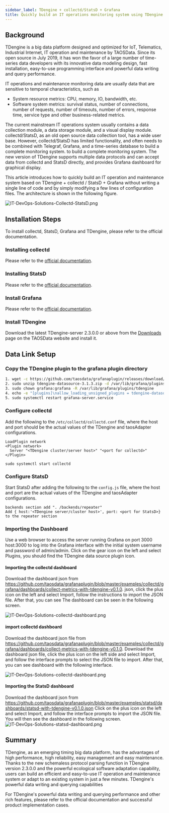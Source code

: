 ```yaml
---
sidebar_label: TDengine + collectd/StatsD + Grafana
title: Quickly build an IT operations monitoring system using TDengine + collectd/StatsD + Grafana
---
```


## Background

TDengine is a big data platform designed and optimized for IoT, Telematics, Industrial Internet, IT operation and maintenance by TAOSData. Since its open source in July 2019, it has won the favor of a large number of time-series data developers with its innovative data modeling design, fast installation, easy-to-use programming interface and powerful data writing and query performance.

IT operations and maintenance monitoring data are usually data that are sensitive to temporal characteristics, such as

- System resource metrics: CPU, memory, IO, bandwidth, etc.
- Software system metrics: survival status, number of connections, number of requests, number of timeouts, number of errors, response time, service type and other business-related metrics.

The current mainstream IT operations system usually contains a data collection module, a data storage module, and a visual display module. collectd/StatsD, as an old open source data collection tool, has a wide user base. However, collectd/StatsD has limited functionality, and often needs to be combined with Telegraf, Grafana, and a time-series database to build a complete monitoring system.
to build a complete monitoring system. The new version of TDengine supports multiple data protocols and can accept data from collectd and StatsD directly, and provides Grafana dashboard for graphical display.

This article introduces how to quickly build an IT operation and maintenance system based on TDengine + collectd / StatsD + Grafana without writing a single line of code and by simply modifying a few lines of configuration files. The architecture is shown in the following figure.

![IT-DevOps-Solutions-Collectd-StatsD.png](/img/IT-DevOps-Solutions-Collectd-StatsD.png)

## Installation Steps

To install collectd, StatsD, Grafana and TDengine, please refer to the official documentation.

### Installing collectd

Please refer to the [official documentation](https://collectd.org/documentation.shtml).

### Installing StatsD

Please refer to the [official documentation](https://github.com/statsd/statsd).

### Install Grafana

Please refer to the [official documentation](https://grafana.com/grafana/download).

### Install TDengine

Download the latest TDengine-server 2.3.0.0 or above from the [Downloads](http://taosdata.com/cn/all-downloads/) page on the TAOSData website and install it.

## Data Link Setup

### Copy the TDengine plugin to the grafana plugin directory

```bash
1. wget -c https://github.com/taosdata/grafanaplugin/releases/download/v3.1.3/tdengine-datasource-3.1.3.zip
2. sudo unzip tdengine-datasource-3.1.3.zip -d /var/lib/grafana/plugins/
3. sudo chown grafana:grafana -R /var/lib/grafana/plugins/tdengine
4. echo -e "[plugins]\nallow_loading_unsigned_plugins = tdengine-datasource\n" | sudo tee -a /etc/grafana/grafana.ini
5. sudo systemctl restart grafana-server.service
```

### Configure collectd

Add the following to the `/etc/collectd/collectd.conf` file, where the host and port should be the actual values of the TDengine and taosAdapter configurations.

```
LoadPlugin network
<Plugin network>
  Server "<TDengine cluster/server host>" "<port for collectd>"
</Plugin>

sudo systemctl start collectd
```

### Configure StatsD

Start StatsD after adding the following to the `config.js` file, where the host and port are the actual values of the TDengine and taosAdapter configurations.

```
backends section add ". /backends/repeater"
Add { host:'<TDengine server/cluster host>', port: <port for StatsD>} to the repeater section
```

### Importing the Dashboard

Use a web browser to access the server running Grafana on port 3000 host:3000 to log into the Grafana interface with the initial system username and password of admin/admin.
Click on the gear icon on the left and select Plugins, you should find the TDengine data source plugin icon.

#### Importing the collectd dashboard

Download the dashboard json from https://github.com/taosdata/grafanaplugin/blob/master/examples/collectd/grafana/dashboards/collect-metrics-with-tdengine-v0.1.0. json, click the plus icon on the left and select Import, follow the instructions to import the JSON file. After that, you can see
The dashboard can be seen in the following screen.

![IT-DevOps-Solutions-collectd-dashboard.png](/img/IT-DevOps-Solutions-collectd-dashboard.png)

#### import collectd dashboard

Download the dashboard json file from https://github.com/taosdata/grafanaplugin/blob/master/examples/collectd/grafana/dashboards/collect-metrics-with-tdengine-v0.1.0. Download the dashboard json file, click the plus icon on the left side and select Import, and follow the interface prompts to select the JSON file to import. After that, you can see
dashboard with the following interface.

![IT-DevOps-Solutions-collectd-dashboard.png](/img/IT-DevOps-Solutions-collectd-dashboard.png)

#### Importing the StatsD dashboard

Download the dashboard json from https://github.com/taosdata/grafanaplugin/blob/master/examples/statsd/dashboards/statsd-with-tdengine-v0.1.0.json Click on the plus icon on the left and select Import, and follow the interface prompts to import the JSON file. You will then see the dashboard in the following screen.
![IT-DevOps-Solutions-statsd-dashboard.png](/img/IT-DevOps-Solutions-statsd-dashboard.png)

## Summary

TDengine, as an emerging timing big data platform, has the advantages of high performance, high reliability, easy management and easy maintenance. Thanks to the new schemaless protocol parsing function in TDengine version 2.3.0.0 and the powerful ecological software adaptation capability, users can build an efficient and easy-to-use IT operation and maintenance system or adapt to an existing system in just a few minutes.
TDengine's powerful data writing and querying capabilities

For TDengine's powerful data writing and querying performance and other rich features, please refer to the official documentation and successful product implementation cases.
